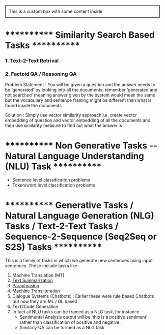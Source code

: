 <div style="border: 2px solid red; padding: 10px;">
  This is a custom box with some content inside.
</div>

# ********** Similarity Search Based Tasks ********** 

### 1. Text-2-Text Retrival 


### 2. Factoid QA / Reasoning QA 
Problem Statement : You will be given a question and the answer needs to be ‘generated’ by looking into all the documents, remember ‘generated and not searched’ meaning answer given by the system would mean the same but the vocabulary and sentence framing might be different than what is found inside the documents

Solution : 
Simply use vector similarity approach i.e. create vector embedding of question and vector embedding of all the documents and then use similarity measure to find out what the answer is








# ********** Non Generative Tasks -- Natural Language Understanding (NLU) Task ********** 
- Sentence level classification problems
- Token/word level classification problems








# ********** Generative Tasks / Natural Language Generation (NLG) Tasks / Text-2-Text Tasks / Sequence-2-Sequence (Seq2Seq or S2S) Tasks **********
This is a family of tasks in which we generate new sentences using input sentences. These include tasks like
  1. Machine Translation (MT)
  2. [Text Summarization](https://github.com/khetansarvesh/NLP/tree/main/unitask_downstream_nlp/text_summarization)
  3. [Paraphrasing](https://github.com/khetansarvesh/NLP/blob/main/unitask_downstream_nlp/imgs/paraphrase.png)
  4. [Machine Transliteration](https://github.com/khetansarvesh/NLP/blob/main/unitask_downstream_nlp/imgs/trans.png)
  5. Dialogue Systems (Chatbots) : Earlier these were rule based Chatbots but now they are ML / DL based
  6. Text2Code Generation
  7. In fact all NLU tasks can be framed as a NLG task, for instance
     - Sentimental Analysis output will be ‘this is a positive sentiment’ rather than classification of positive and negative.
     - Similarly QA can be formed as a NLG task

